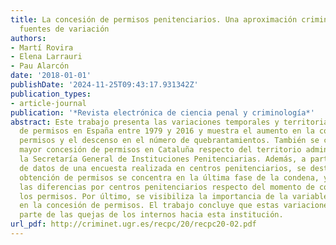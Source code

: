 ```yaml
---
title: La concesión de permisos penitenciarios. Una aproximación criminológica a distintas
  fuentes de variación
authors:
- Martí Rovira
- Elena Larrauri
- Pau Alarcón
date: '2018-01-01'
publishDate: '2024-11-25T09:43:17.931342Z'
publication_types:
- article-journal
publication: '*Revista electrónica de ciencia penal y criminología*'
abstract: Este trabajo presenta las variaciones temporales y territoriales en la concesión
  de permisos en España entre 1979 y 2016 y muestra el aumento en la concesión de
  permisos y el descenso en el número de quebrantamientos. También se constata una
  mayor concesión de permisos en Cataluña respecto del territorio administrado por
  la Secretaría General de Instituciones Penitenciarias. Además, a partir del análisis
  de datos de una encuesta realizada en centros penitenciarios, se destaca que la
  obtención de permisos se concentra en la última fase de la condena, y se revelan
  las diferencias por centros penitenciarios respecto del momento de concesión de
  los permisos. Por último, se visibiliza la importancia de la variable de la nacionalidad
  en la concesión de permisos. El trabajo concluye que estas variaciones pueden explicar
  parte de las quejas de los internos hacia esta institución.
url_pdf: http://criminet.ugr.es/recpc/20/recpc20-02.pdf
---
```

